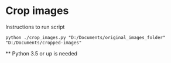 # Crop images

Instructions to run script

`python ./crop_images.py "D:/Documents/original_images_folder" "D:/Documents/cropped-images"`

** Python 3.5 or up is needed
